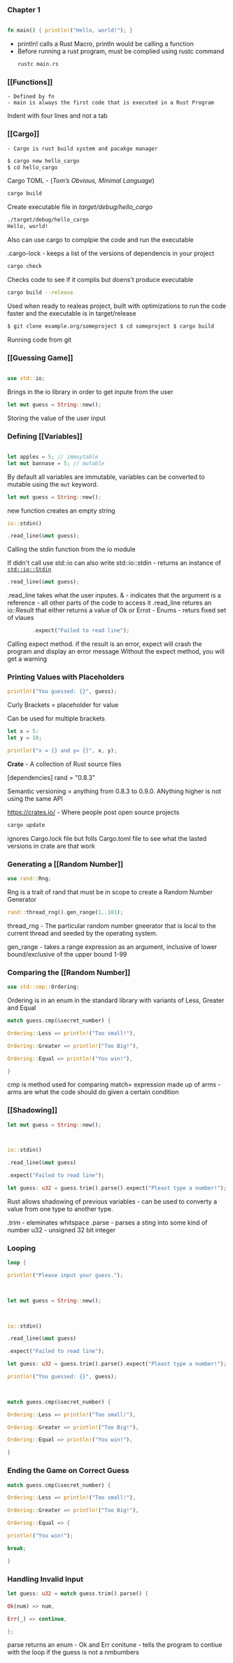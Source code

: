  ### Chapter 1 
```rust

fn main() { println!("Hello, world!"); }

```

- println! calls a Rust Macro, println would be calling a function 
- Before running a rust program, must be complied using rustc command
	```bash
	rustc main.rs
	```

### [[Functions]]
	- Defined by fn
	- main is always the first code that is executed in a Rust Program 

Indent with four lines and not a tab 


### [[Cargo]]
	- Cargo is rust build system and pacakge manager 

```bash
$ cargo new hello_cargo
$ cd hello_cargo
```

Cargo TOML - (_Tom’s Obvious, Minimal Language_)
```bash
cargo build
```
Create executable file in _target/debug/hello_cargo_
```bash
./target/debug/hello_cargo
Hello, world!
```

Also can use cargo to complpie the code and run the executable 

.cargo-lock - keeps a list of the versions of dependencis in your project 

```bash
cargo check 
```
Checks code to see if it complis but doens't produce executable 

```bash
cargo build --release 
```
Used when ready to realeas project, built with optimizations to run the code faster and the executable is in target/release 


```bash 
$ git clone example.org/someproject $ cd someproject $ cargo build
```
Running code from git 


### [[Guessing Game]]
```rust 

use std::io;

```
Brings in the io library in order to get inpute from the user 


```rust 
let mut guess = String::new();
````
Storing the value of the user input 


### Defining [[Variables]]

```rust 

let apples = 5; // immuytable
let mut bannase = 5; // mutable 
```
By default all variables are immutable, variables can be converted to mutable using the `mut` keyword.  

```rust 
let mut guess = String::new();
```
new function creates an empty string 

```rust
io::stdin()

.read_line(&mut guess);
``` 
Calling the stdin function from the io module 

If didn't call use std::io can also write std::io::stdin - returns an instance of [`std::io::Stdin`](https://doc.rust-lang.org/std/io/struct.Stdin.html)

```rust 
.read_line(&mut guess);
````
.read_line takes what the user inputes. 
& - indicates that the argument is a reference - all other parts of the code to access it 
.read_line retures an io::Result that either returns a value of Ok or Errot
	- Enums - returs fixed set of vlaues 

```rust
        .expect("Failed to read line");
```
Calling expect method. if the result is an error, expect will crash the program and display an error message 
Without the expect method, you will get a warning 

### Printing Values with Placeholders 
```rust
println!("You guessed: {}", guess);
```
Curly Brackets = placeholder for value 

Can be used for multiple brackets 

```rust 
let x = 5:
let y = 10;

println!("x = {} and y= {}", x, y);
```

**Crate** - A collection of Rust source files 

[dependencies]
rand = "0.8.3"

Semantic versioning = anything from 0.8.3 to 0.9.0. ANything higher is not using the same API 


https://crates.io/ - Where people post open source projects 

```rust 
cargo update
```
ignores Cargo.lock file but folls Cargo.toml file to see what the lasted versions in crate are that work 

### Generating a [[Random Number]]
```rust 
use rand::Rng;
```
Rng is a trait of rand that must be in scope to create a Random Number Generator 

```rust
rand::thread_rng().gen_range(1..101);
```
thread_rng - The particular random number gneerator that is local to the current thread and seeded by the operating system. 

gen_range - takes a range expression as an argument, inclusive of lower bound/exclusive of the upper bound 1-99 

### Comparing the [[Random Number]]
```rust
use std::cmp::Ordering;
```
Ordering is in an enum in the standard library with variants of Less, Greater and Equal 

```rust 
match guess.cmp(&secret_number) {

Ordering::Less => println!("Too small!"),

Ordering::Greater => println!("Too Big!"),

Ordering::Equal => println!("You win!"),

}
````
cmp is method used for comparing 
match= expression made up of arms - arms are what the code should do given a certain condition 


### [[Shadowing]]
```rust 
let mut guess = String::new();

  

io::stdin()

.read_line(&mut guess)

.expect("Failed to read line");

let guess: u32 = guess.trim().parse().expect("Pleast type a number!");
```

Rust allows shadowing of previous variables  - can be used to converty a value from one type to another type. 

.trim - eleminates whitspace
.parse - parses a sting into some kind of number 
u32 - unsigned 32 bit integer 

### Looping

```rust 
loop {

println!("Please input your guess.");

  

let mut guess = String::new();

  

io::stdin()

.read_line(&mut guess)

.expect("Failed to read line");

let guess: u32 = guess.trim().parse().expect("Pleast type a number!");

println!("You guessed: {}", guess);

  

match guess.cmp(&secret_number) {

Ordering::Less => println!("Too small!"),

Ordering::Greater => println!("Too Big!"),

Ordering::Equal => println!("You win!"),

}
```

### Ending the Game on Correct Guess

```rust 
match guess.cmp(&secret_number) {

Ordering::Less => println!("Too small!"),

Ordering::Greater => println!("Too Big!"),

Ordering::Equal => {

println!("You win!");

break;

}
```

### Handling Invalid Input 
```rust
let guess: u32 = match guess.trim().parse() {

Ok(num) => num,

Err(_) => continue,

};
```
parse returns an enum - Ok and Err 
conitune - tells the program to contiue with the loop if the guess is not a nmbumbers 